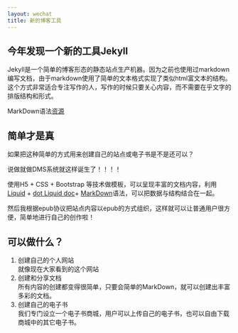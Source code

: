 ```yaml
---
layout: wechat
title: 新的博客工具
---
```


## 今年发现一个新的工具Jekyll
Jekyll是一个简单的博客形态的静态站点生产机器。因为之前也使用过markdown编写文档，由于markdown使用了简单的文本格式实现了类似html富文本的结构。这个方式非常适合专注写作的人，写作的时候只要关心内容，而不需要在乎文字的排版结构和形式。
	
MarkDown语法[资源](http://wowubuntu.com/markdown/)
## 简单才是真
如果把这种简单的方式用来创建自己的站点或电子书是不是还可以？

说做就做DMS系统就这样诞生了！！！！

使用H5 + CSS + Bootstrap 等技术做模板，可以呈现丰富的文档内容，利用[Liquid](https://shopify.github.io/liquid/) + [dot Liquid doc](https://github.com/dotliquid/dotliquid/wiki)+ [MarkDown](http://wowubuntu.com/markdown/)语法，可以把数据与结构结合在一起。

然后我根据epub协议把站点内容以epub的方式组织，这样就可以让普通用户很方便，简单地进行自己的创作啦！

## 可以做什么？
1. 创建自己的个人网站  
就像现在大家看到的这个网站
2. 创建和分享文档  
所有内容的创建都变得很简单，只要会简单的MarkDown，就可以创建出丰富多彩的文档。
3. 创建自己的电子书  
我们专门设立一个电子书商城，用户可以上传自己的电子书，也可以自由下载商城中的其它电子书。
